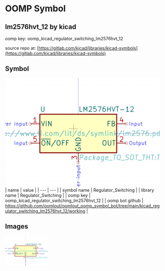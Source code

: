# OOMP Symbol  
## lm2576hvt_12  by kicad  
  
oomp key: oomp_kicad_regulator_switching_lm2576hvt_12  
  
source repo at: [https://gitlab.com/kicad/libraries/kicad-symbols](https://gitlab.com/kicad/libraries/kicad-symbols)  
## Symbol  
  
[![working.png](working_600.png)](working.png)  
| name | value | 
| --- | --- | 
| symbol name | Regulator_Switching | 
| library name | Regulator_Switching | 
| oomp key | oomp_kicad_regulator_switching_lm2576hvt_12 | 
| oomp bot github | https://github.com/oomlout/oomlout_oomp_symbol_bot/tree/main/kicad_regulator_switching_lm2576hvt_12/working | 
## Images  
  
[![working.png](working_140.png)](working.png)  
